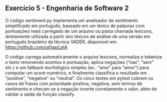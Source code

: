## Exercício 5 - Engenharia de Software 2

O código sentiment.py implementa um analisador de sentimento simplificado em português, baseado em um léxico de palavras com pontuações reais carregado de um arquivo ou pasta chamada lexicons, diretamente utilizada a partir dos léxicos de análise de uma versão em português brasileiro da técnica VADER, disponível em: https://github.com/rafjaa/LeIA

O código carrega automaticamente o arquivo lexicons, normaliza e tokeniza o texto removendo acentos e pontuação, aplica negações (“nao”, “sem” etc.) e um fallback morfológico simples (ex.: “amo” para “amor”) para computar um score numérico, e finalmente classifica o resultado em “positive”, “negative” ou “neutral”. Os cinco testes em pytest cobrem os casos de frases com polaridade positiva, negativa, sem termos de sentimento e checam se a negação inverte corretamente o valor, além de validar a saída da função classify.
